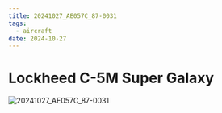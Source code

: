 ```yaml
---
title: 20241027_AE057C_87-0031
tags:
  - aircraft
date: 2024-10-27
---
```


# Lockheed C-5M Super Galaxy

![20241027_AE057C_87-0031](/aircraft/20241027_AE057C_87-0031.jpg)